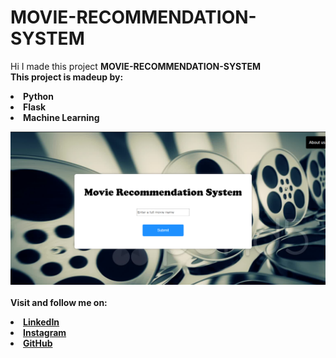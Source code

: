 # MOVIE-RECOMMENDATION-SYSTEM
Hi I made this project <b> MOVIE-RECOMMENDATION-SYSTEM
<br>This project is madeup by:
<li>Python
<li>Flask
<li>Machine Learning
  
  ![](/mproject/images/page1.png)
<br><br><strong>Visit and follow me on:
<li><a href=
"https://www.linkedin.com/in/shreyas-nimbhore-7b2863107/">LinkedIn</a>
<li><a href=
"https://www.instagram.com/_mr.sadachari_/">Instagram</a>
<li><a href=
"https://github.com/shreyasn20">GitHub</a>
